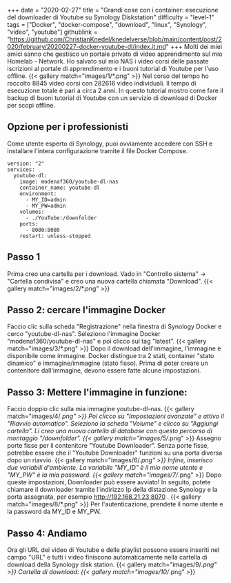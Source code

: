 +++
date = "2020-02-27"
title = "Grandi cose con i container: esecuzione del downloader di Youtube su Synology Diskstation"
difficulty = "level-1"
tags = ["Docker", "docker-compose", "download", "linux", "Synology", "video", "youtube"]
githublink = "https://github.com/ChristianKnedel/knedelverse/blob/main/content/post/2020/february/20200227-docker-youtube-dl/index.it.md"
+++
Molti dei miei amici sanno che gestisco un portale privato di video apprendimento sul mio Homelab - Network. Ho salvato sul mio NAS i video corsi delle passate iscrizioni al portale di apprendimento e i buoni tutorial di Youtube per l'uso offline.
{{< gallery match="images/1/*.png" >}}
Nel corso del tempo ho raccolto 8845 video corsi con 282616 video individuali. Il tempo di esecuzione totale è pari a circa 2 anni. In questo tutorial mostro come fare il backup di buoni tutorial di Youtube con un servizio di download di Docker per scopi offline.
## Opzione per i professionisti
Come utente esperto di Synology, puoi ovviamente accedere con SSH e installare l'intera configurazione tramite il file Docker Compose.
```
version: "2"
services:
  youtube-dl:
    image: modenaf360/youtube-dl-nas
    container_name: youtube-dl
    environment:
      - MY_ID=admin
      - MY_PW=admin
    volumes:
      - ./YouTube:/downfolder
    ports:
      - 8080:8080
    restart: unless-stopped

```

## Passo 1
Prima creo una cartella per i download. Vado in "Controllo sistema" -> "Cartella condivisa" e creo una nuova cartella chiamata "Download".
{{< gallery match="images/2/*.png" >}}

## Passo 2: cercare l'immagine Docker
Faccio clic sulla scheda "Registrazione" nella finestra di Synology Docker e cerco "youtube-dl-nas". Seleziono l'immagine Docker "modenaf360/youtube-dl-nas" e poi clicco sul tag "latest".
{{< gallery match="images/3/*.png" >}}
Dopo il download dell'immagine, l'immagine è disponibile come immagine. Docker distingue tra 2 stati, container "stato dinamico" e immagine/immagine (stato fisso). Prima di poter creare un contenitore dall'immagine, devono essere fatte alcune impostazioni.
## Passo 3: Mettere l'immagine in funzione:
Faccio doppio clic sulla mia immagine youtube-dl-nas.
{{< gallery match="images/4/*.png" >}}
Poi clicco su "Impostazioni avanzate" e attivo il "Riavvio automatico". Seleziono la scheda "Volume" e clicco su "Aggiungi cartella". Lì creo una nuova cartella di database con questo percorso di montaggio "/downfolder".
{{< gallery match="images/5/*.png" >}}
Assegno porte fisse per il contenitore "Youtube Downloader". Senza porte fisse, potrebbe essere che il "Youtube Downloader" funzioni su una porta diversa dopo un riavvio.
{{< gallery match="images/6/*.png" >}}
Infine, inserisco due variabili d'ambiente. La variabile "MY_ID" è il mio nome utente e "MY_PW" è la mia password.
{{< gallery match="images/7/*.png" >}}
Dopo queste impostazioni, Downloader può essere avviato! In seguito, potete chiamare il downloader tramite l'indirizzo Ip della distazione Synology e la porta assegnata, per esempio http://192.168.21.23:8070 .
{{< gallery match="images/8/*.png" >}}
Per l'autenticazione, prendete il nome utente e la password da MY_ID e MY_PW.
## Passo 4: Andiamo
Ora gli URL dei video di Youtube e delle playlist possono essere inseriti nel campo "URL" e tutti i video finiscono automaticamente nella cartella di download della Synology disk station.
{{< gallery match="images/9/*.png" >}}
Cartella di download:
{{< gallery match="images/10/*.png" >}}